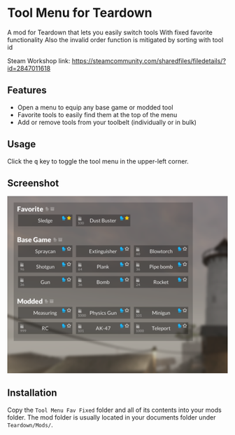 # Tool Menu for Teardown

A mod for Teardown that lets you easily switch tools
With fixed favorite functionality
Also the invalid order function is mitigated by sorting with tool id

Steam Workshop link:
https://steamcommunity.com/sharedfiles/filedetails/?id=2847011618

## Features

- Open a menu to equip any base game or modded tool
- Favorite tools to easily find them at the top of the menu
- Add or remove tools from your toolbelt (individually or in bulk)

## Usage

Click the <kbd>q</kbd> key to toggle the tool menu in the upper-left corner.

## Screenshot

![](./screenshot.png)

## Installation

Copy the `Tool Menu Fav Fixed` folder and all of its contents into your mods folder. The mod folder is usually located in your documents folder under `Teardown/Mods/`.
